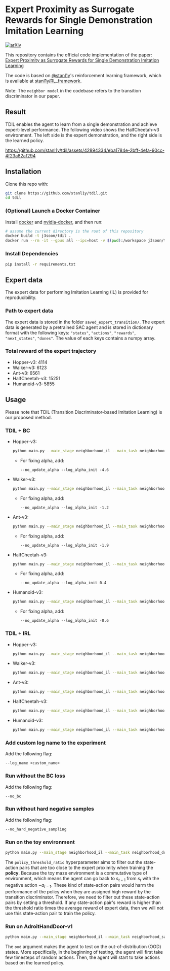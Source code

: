 # Expert Proximity as Surrogate Rewards for Single Demonstration Imitation Learning
[![arXiv](https://img.shields.io/badge/arXiv-2402.01057-b31b1b.svg?style=flat-square)](https://arxiv.org/abs/2402.01057)<br>

This repository contains the official code implementation of the paper: [Expert Proximity as Surrogate Rewards for Single Demonstration Imitation Learning](https://arxiv.org/abs/2402.01057)

The code is based on [@stanl1y](https://github.com/stanl1y)'s reinforcement learning framework, which is available at [stanl1y/RL_framework](https://github.com/stanl1y/RL_framework).

Note: The `neighbor model` in the codebase refers to the transition discriminator in our paper.

## Result
TDIL enables the agent to learn from a single demonstration and achieve expert-level performance. The following video shows the HalfCheetah-v3 environment. The left side is the expert demonstration, and the right side is the learned policy.

https://github.com/stanl1y/tdil/assets/42894334/eba1784e-2bff-4efa-90cc-4f23a82af294

## Installation

Clone this repo with:

```sh
git clone https://github.com/stanl1y/tdil.git
cd tdil
```

### (Optional) Launch a Docker Container

Install [docker](https://docs.docker.com/engine/install/) and [nvidia-docker](https://docs.nvidia.com/datacenter/cloud-native/container-toolkit/latest/install-guide.html), and then run:

```sh
# assume the current directory is the root of this repository
docker build -t j3soon/tdil .
docker run --rm -it --gpus all --ipc=host -v $(pwd):/workspace j3soon/tdil
```

### Install Dependencies

```sh
pip install -r requirements.txt
```

## Expert data

The expert data for performing Imitation Learning (IL) is provided for reproducibility.

### Path to expert data

The expert data is stored in the folder `saved_expert_transition/`. The expert data is generated by a pretrained SAC agent and is stored in dictionary format with the following keys: `"states"`, `"actions"`, `"rewards"`, `"next_states"`, `"dones"`. The value of each keys contains a numpy array.

### Total reward of the expert trajectory

* Hopper-v3: 4114
* Walker-v3: 6123
* Ant-v3: 6561
* HalfCheetah-v3: 15251
* Humanoid-v3: 5855

## Usage

Please note that TDIL (Transition Discriminator-based Imitation Learning) is our proposed method.

### TDIL + BC

* Hopper-v3:
  ```sh
  python main.py --main_stage neighborhood_il --main_task neighborhood_sac --env Hopper-v3 --wrapper basic --total_timesteps 3000000 --data_name sac/episode_num1_4114
  ```
  * For fixing alpha, add:
    ```
    --no_update_alpha --log_alpha_init -4.6
    ```

* Walker-v3:
  ```sh
  python main.py --main_stage neighborhood_il --main_task neighborhood_sac --env Walker2d-v3 --wrapper basic --total_timesteps 3000000 --data_name sac/episode_num1_6123
  ```
  * For fixing alpha, add:
    ```
    --no_update_alpha --log_alpha_init -1.2
    ```

* Ant-v3:
  ```sh
  python main.py --main_stage neighborhood_il --main_task neighborhood_sac --env Ant-v3 --wrapper basic --total_timesteps 3000000 --data_name sac/episode_num1_6561 --terminate_when_unhealthy
  ```
  * For fixing alpha, add:
    ```
    --no_update_alpha --log_alpha_init -1.9
    ```

* HalfCheetah-v3:
  ```sh
  python main.py --main_stage neighborhood_il --main_task neighborhood_sac --env HalfCheetah-v3 --wrapper basic --total_timesteps 3000000 --data_name sac/episode_num1_15251
  ```
  * For fixing alpha, add:
    ```
    --no_update_alpha --log_alpha_init 0.4
    ```

* Humanoid-v3:
  ```sh
  python main.py --main_stage neighborhood_il --main_task neighborhood_sac --env Humanoid-v3 --wrapper basic --total_timesteps 3000000 --data_name sac/episode_num1_5855 --terminate_when_unhealthy
  ```
  * For fixing alpha, add:
    ```
    --no_update_alpha --log_alpha_init -0.6
    ```

### TDIL + IRL

* Hopper-v3:
  ```sh
  python main.py --main_stage neighborhood_il --main_task neighborhood_sac --env Hopper-v3 --wrapper basic --total_timesteps 3000000 --data_name sac/episode_num1_4114  --no_bc --beta 0.9 --use_discriminator
  ```
* Walker-v3:
  ```sh
  python main.py --main_stage neighborhood_il --main_task neighborhood_sac --env Walker2d-v3 --wrapper basic --total_timesteps 3000000 --data_name sac/episode_num1_6123  --no_bc --beta 0.9 --use_discriminator
  ```
* Ant-v3:
  ```sh
  python main.py --main_stage neighborhood_il --main_task neighborhood_sac --env Ant-v3 --wrapper basic --total_timesteps 3000000 --data_name sac/episode_num1_6561 --terminate_when_unhealthy  --no_bc --beta 0.9 --use_discriminator
  ```
* HalfCheetah-v3:
  ```sh
  python main.py --main_stage neighborhood_il --main_task neighborhood_sac --env HalfCheetah-v3 --wrapper basic --total_timesteps 3000000 --data_name sac/episode_num1_15251  --no_bc --beta 0.9 --use_discriminator
  ```
* Humanoid-v3:
  ```sh
  python main.py --main_stage neighborhood_il --main_task neighborhood_sac --env Humanoid-v3 --wrapper basic --total_timesteps 3000000 --data_name sac/episode_num1_5855 --terminate_when_unhealthy  --no_bc --beta 0.9 --use_discriminator
  ```

### Add custom log name to the experiment

Add the following flag:

```
--log_name <custom_name>
```

### Run without the BC loss

Add the following flag:

```
--no_bc
```

### Run without hard negative samples

Add the following flag:

```
--no_hard_negative_sampling
```

### Run on the toy environment

```sh
python main.py --main_stage neighborhood_il --main_task neighborhood_dsac --env Maze-v6 --episodes 300 --policy_threshold_ratio 0.5 --neighbor_model_alpha 0.1 --gamma 0.8
```

The `policy_threshold_ratio` hyperparameter aims to filter out the state-action pairs that are too close to the expert proximity when training the **policy**. Because the toy maze environment is a commutative type of environment, which means the agent can go back to $s_{t-1}$ from $s_t$ with the negative action $-a_{t-1}$. These kind of state-action pairs would harm the performance of the policy when they are assigned high reward by the transition discriminator. Therefore, we need to filter out these state-action pairs by setting a threshold. If any state-action pair's reward is higher than the threshold ratio times the average reward of expert data, then we will not use this state-action pair to train the policy.

### Run on AdroitHandDoor-v1

```sh
python main.py --main_stage neighborhood_il --main_task neighborhood_sac --env AdroitHandDoor-v1 --wrapper gymnasium --total_timesteps 1000000 --data_name dapg/episode_num1_3019 --max_episode_steps 200 --no_hard_negative_sampling --policy_threshold_ratio 0.005 --ood
```

The `ood` argument makes the agent to test on the out-of-distribution (OOD) states. More specifically, in the beginning of testing, the agent will first take few timesteps of random actions. Then, the agent will start to take actions based on the learned policy.
